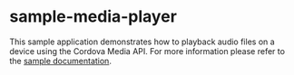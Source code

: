 sample-media-player
===================

This sample application demonstrates how to playback audio files on a device using the Cordova Media API. For more information please refer to the [sample documentation](http://docs.telerik.com/platform/appbuilder/sample-apps/sample-media).
